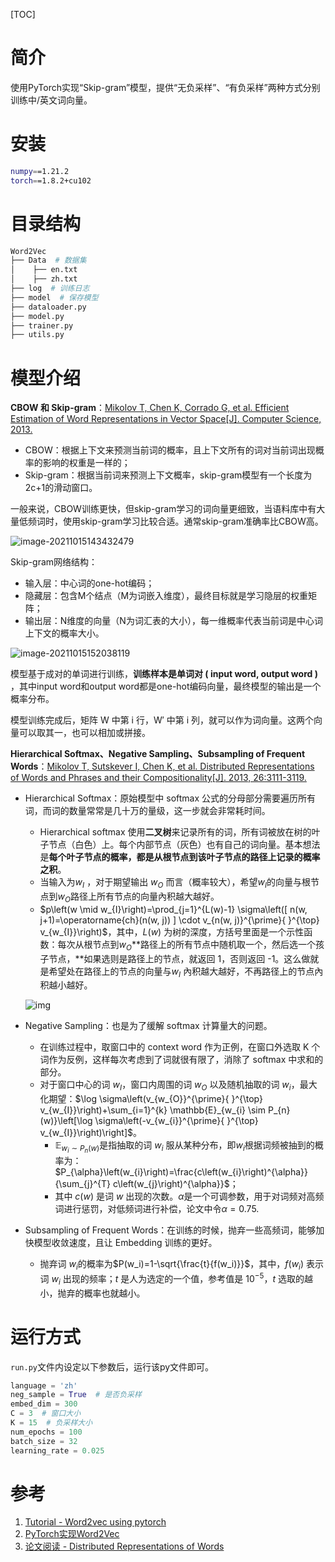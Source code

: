 [TOC]

# 简介

使用PyTorch实现“Skip-gram”模型，提供“无负采样”、“有负采样”两种方式分别训练中/英文词向量。



# 安装

```sh
numpy==1.21.2
torch==1.8.2+cu102
```



# 目录结构

```python
Word2Vec
├── Data  # 数据集
│    ├── en.txt
│    ├── zh.txt
├── log  # 训练日志
├── model  # 保存模型
├── dataloader.py
├── model.py
├── trainer.py
├── utils.py
```



# 模型介绍

**CBOW 和 Skip-gram**：[Mikolov T, Chen K, Corrado G, et al. Efficient Estimation of Word Representations in Vector Space[J]. Computer Science, 2013.](https://arxiv.org/pdf/1301.3781.pdf)

- CBOW：根据上下文来预测当前词的概率，且上下文所有的词对当前词出现概率的影响的权重是一样的；
- Skip-gram：根据当前词来预测上下文概率，skip-gram模型有一个长度为 2c+1的滑动窗口。

一般来说，CBOW训练更快，但skip-gram学习的词向量更细致，当语料库中有大量低频词时，使用skip-gram学习比较合适。通常skip-gram准确率比CBOW高。

![image-20211015143432479](https://gitee.com/misite_J/blog-img/raw/master/img/image-20211015143432479.png)

Skip-gram网络结构：

- 输入层：中心词的one-hot编码；
- 隐藏层：包含M个结点（M为词嵌入维度），最终目标就是学习隐层的权重矩阵；
- 输出层：N维度的向量（N为词汇表的大小），每一维概率代表当前词是中心词上下文的概率大小。

![image-20211015152038119](https://gitee.com/misite_J/blog-img/raw/master/img/image-20211015152038119.png)

模型基于成对的单词进行训练，**训练样本是单词对 ( input word, output word )** ，其中input word和output word都是one-hot编码向量，最终模型的输出是一个概率分布。

模型训练完成后，矩阵 W 中第 i 行，W′ 中第 i 列，就可以作为词向量。这两个向量可以取其一，也可以相加或拼接。



**Hierarchical Softmax、Negative Sampling、Subsampling of Frequent Words**：[Mikolov T, Sutskever I, Chen K, et al. Distributed Representations of Words and Phrases and their Compositionality[J]. 2013, 26:3111-3119.](https://arxiv.org/pdf/1310.4546.pdf)

- Hierarchical Softmax：原始模型中 softmax 公式的分母部分需要遍历所有词，而词的数量常常是几十万的量级，这一步就会非常耗时间。

  - Hierarchical softmax 使用**二叉树**来记录所有的词，所有词被放在树的叶子节点（白色）上。每个内部节点（灰色）也有自己的词向量。基本想法是**每个叶子节点的概率，都是从根节点到该叶子节点的路径上记录的概率之积**。
  - 当输入为$w_I$ ，对于期望输出 $w_O$ 而言（概率较大），希望$w_I$的向量与根节点到$w_O$路径上所有节点的向量內积越大越好。
  - $p\left(w \mid w_{I}\right)=\prod_{j=1}^{L(w)-1} \sigma\left([ n(w, j+1)=\operatorname{ch}(n(w, j)) ] \cdot v_{n(w, j)}^{\prime}{ }^{\top} v_{w_{I}}\right)$，其中，$L(w)$ 为树的深度，方括号里面是一个示性函数：每次从根节点到$w_O$**路径上的所有节点中随机取一个，然后选一个孩子节点，**如果选则是路径上的节点，就返回 1，否则返回 -1。这么做就是希望处在路径上的节点的向量与$w_I$ 內积越大越好，不再路径上的节点內积越小越好。

  ![img](https://wangyu-name.oss-cn-hangzhou.aliyuncs.com/superbed/2019/09/01/5d6b8c29451253d178438ee1.jpg)

- Negative Sampling：也是为了缓解 softmax 计算量大的问题。

  - 在训练过程中，取窗口中的 context word 作为正例，在窗口外选取 K 个词作为反例，这样每次考虑到了词就很有限了，消除了 softmax 中求和的部分。
  - 对于窗口中心的词 $w_I$，窗口内周围的词 $w_O$ 以及随机抽取的词 $w_i$，最大化期望：$\log \sigma\left(v_{w_{O}}^{\prime}{ }^{\top} v_{w_{I}}\right)+\sum_{i=1}^{k} \mathbb{E}_{w_{i} \sim P_{n}(w)}\left[\log \sigma\left(-v_{w_{i}}^{\prime}{ }^{\top} v_{w_{I}}\right)\right]$。
    - $\mathbb{E}_{w_{i} \sim P_{n}(w)}$是指抽取的词 $w_i$ 服从某种分布，即$w_i$根据词频被抽到的概率为：$P_{\alpha}\left(w_{i}\right)=\frac{c\left(w_{i}\right)^{\alpha}}{\sum_{j}^{T} c\left(w_{j}\right)^{\alpha}}$；
    - 其中 $c(w)$ 是词 $w$ 出现的次数。$\alpha$是一个可调参数，用于对词频对高频词进行惩罚，对低频词进行补偿，论文中令$\alpha=0.75$.

- Subsampling of Frequent Words：在训练的时候，抛弃一些高频词，能够加快模型收敛速度，且让 Embedding 训练的更好。

  - 抛弃词 $w_i$的概率为$P(w_i)=1-\sqrt{\frac{t}{f(w_i)}}$，其中，$f(w_i)$ 表示词 $w_i$ 出现的频率；$t$ 是人为选定的一个值，参考值是 $10^{−5}$，$t$ 选取的越小，抛弃的概率也就越小。



# 运行方式

`run.py`文件内设定以下参数后，运行该py文件即可。

```python
language = 'zh'
neg_sample = True  # 是否负采样
embed_dim = 300
C = 3  # 窗口大小
K = 15  # 负采样大小
num_epochs = 100
batch_size = 32
learning_rate = 0.025
```



# 参考

1. [Tutorial - Word2vec using pytorch](https://rguigoures.github.io/word2vec_pytorch/)
2. [PyTorch实现Word2Vec](https://cloud.tencent.com/developer/article/1613950)
3. [论文阅读 - Distributed Representations of Words](https://www.cnblogs.com/wy-ei/p/11534647.html)

